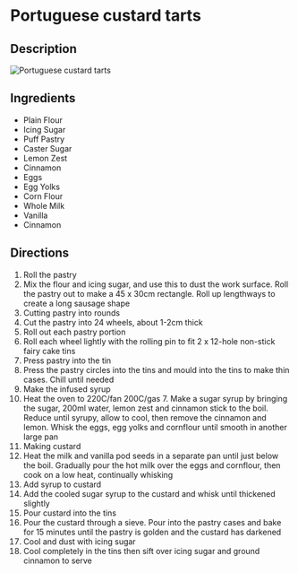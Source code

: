 # Portuguese custard tarts

## Description
![Portuguese custard tarts](https://www.themealdb.com/images/media/meals/vmz7gl1614350221.jpg "Portuguese custard tarts")

## Ingredients
- Plain Flour
- Icing Sugar
- Puff Pastry
- Caster Sugar
- Lemon Zest
- Cinnamon
- Eggs
- Egg Yolks
- Corn Flour
- Whole Milk
- Vanilla
- Cinnamon

## Directions
1. Roll the pastry
2. Mix the flour and icing sugar, and use this to dust the work surface. Roll the pastry out to make a 45 x 30cm rectangle. Roll up lengthways to create a long sausage shape
3. Cutting pastry into rounds
4. Cut the pastry into 24 wheels, about 1-2cm thick
5. Roll out each pastry portion
6. Roll each wheel lightly with the rolling pin to fit 2 x 12-hole non-stick fairy cake tins
7. Press pastry into the tin
8. Press the pastry circles into the tins and mould into the tins to make thin cases. Chill until needed
9. Make the infused syrup
10. Heat the oven to 220C/fan 200C/gas 7. Make a sugar syrup by bringing the sugar, 200ml water, lemon zest and cinnamon stick to the boil. Reduce until syrupy, allow to cool, then remove the cinnamon and lemon. Whisk the eggs, egg yolks and cornflour until smooth in another large pan
11. Making custard
12. Heat the milk and vanilla pod seeds in a separate pan until just below the boil. Gradually pour the hot milk over the eggs and cornflour, then cook on a low heat, continually whisking
13. Add syrup to custard
14. Add the cooled sugar syrup to the custard and whisk until thickened slightly
15. Pour custard into the tins
16. Pour the custard through a sieve. Pour into the pastry cases and bake for 15 minutes until the pastry is golden and the custard has darkened
17. Cool and dust with icing sugar
18. Cool completely in the tins then sift over icing sugar and ground cinnamon to serve
